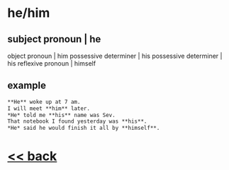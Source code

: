 # he/him

subject pronoun | he
--------------------
object pronoun | him
possessive determiner | his
possessive determiner | his
reflexive pronoun | himself

## example
```markdown
**He** woke up at 7 am.
I will meet **him** later.
*He* told me **his** name was Sev.
That notebook I found yesterday was **his**.
*He* said he would finish it all by **himself**.
```

# [<< back](/pronouns/index.md)
